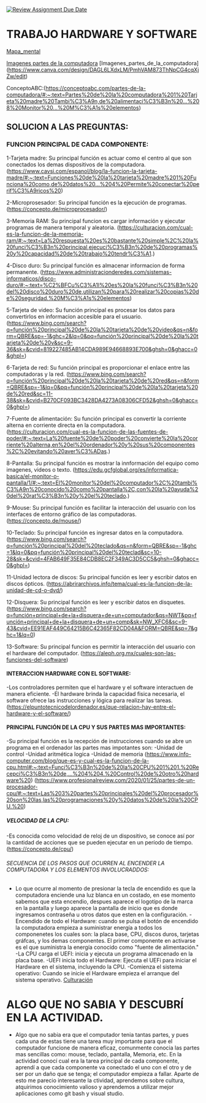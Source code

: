 [![Review Assignment Due Date](https://classroom.github.com/assets/deadline-readme-button-22041afd0340ce965d47ae6ef1cefeee28c7c493a6346c4f15d667ab976d596c.svg)](https://classroom.github.com/a/ZHlrD2sU)
 # TRABAJO HARDWARE Y SOFTWARE

[Mapa_mental](https://www.canva.com/design/DAGL6LXdxLM/PmhVAM873ThNpCG4cqXjZw/edit)

[Imagenes partes de la computadora](https://www.canva.com/design/DAGL6LXdxLM/PmhVAM873ThNpCG4cqXjZw/edit)
[Imagenes_partes_de_la_computadora] (https://www.canva.com/design/DAGL6LXdxLM/PmhVAM873ThNpCG4cqXjZw/edit)

ConceptoABC:(https://conceptoabc.com/partes-de-la-computadora/#:~:text=Partes%20de%20la%20computadora%201%20Tarjeta%20madre%20Tambi%C3%A9n,de%20alimentaci%C3%B3n%20...%208%20Monitor%20...%20M%C3%A1s%20elementos)

## SOLUCION A LAS PREGUNTAS:

### FUNCION PRINCIPAL DE CADA COMPONENTE:

1-Tarjeta madre: Su principal función es actuar como el centro al que son conectados los demas dispositivos de la computadora.(https://www.cavsi.com/espanol/blog/la-funcion-la-tarjeta-madre/#:~:text=Funciones%20de%20la%20tarjeta%20madre%201%20Funciona%20como,de%20datos%20...%204%20Permite%20conectar%20perif%C3%A9ricos%20)

2-Microprosesador: Su principal función es la ejecución de programas. (https://concepto.de/microprocesador/)

3-Memoria RAM: Su principal funcion es cargar información y ejecutar programas de manera temporal y aleatoria. (https://culturacion.com/cual-es-la-funcion-de-la-memoria-ram/#:~:text=La%20respuesta%20es%20bastante%20simple%2C%20la%20funci%C3%B3n%20principal,ejecuci%C3%B3n%20de%20programas%20y%20capacidad%20de%20trabajo%20tendr%C3%A1.)

4-Disco duro: Su principal función es almacenar informacion de forma permanente. (https://www.administracionderedes.com/sistemas-informaticos/disco-duro/#:~:text=%C2%BFCu%C3%A1l%20es%20la%20funci%C3%B3n%20del%20disco%20duro%20de,utilizan%20para%20realizar%20copias%20de%20seguridad.%20M%C3%A1s%20elementos)

5-Tarjeta de video: Su función principal es procesar los datos para convertirlos en informacion accesible para el usuario. (https://www.bing.com/search?q=función%20principal%20de%20la%20tarjeta%20de%20video&qs=n&form=QBRE&sp=-1&ghc=2&lq=0&pq=función%20principal%20de%20la%20tarjeta%20de%20v&sc=9-36&sk=&cvid=819227485AB14CDA989E94668893E700&ghsh=0&ghacc=0&ghpl=)

6-Tarjeta de red: Su función principal es proporcionar el enlace entre las computadoras y la red. (https://www.bing.com/search?q=función%20principal%20de%20la%20tarjeta%20de%20red&qs=n&form=QBRE&sp=-1&lq=0&pq=función%20principal%20de%20la%20tarjeta%20de%20red&sc=11-38&sk=&cvid=B270CF093BC3428DA4273A08306CFD52&ghsh=0&ghacc=0&ghpl=)

7-Fuente de alimentación: Su función principal es convertir la corriente alterna en corriente directa en la computadora. (https://culturacion.com/cual-es-la-funcion-de-las-fuentes-de-poder/#:~:text=La%20fuente%20de%20poder%20convierte%20la%20corriente%20alterna,en%20el%20ordenador%20y%20sus%20componentes%2C%20evitando%20aver%C3%ADas.)

8-Pantalla: Su principal función es mostrar la innformación del equipo como imagenes, videos o texto. (https://edu.gcfglobal.org/es/informatica-basica/el-monitor-o-pantalla/1/#:~:text=El%20monitor%20del%20computador%2C%20tambi%C3%A9n%20conocido%20como%20pantalla%2C,con%20la%20ayuda%20del%20rat%C3%B3n%20y%20el%20teclado.)

9-Mouse: Su principal función es facilitar la interacción del usuario con los interfaces de entorno gráfico de las computadoras. (https://concepto.de/mouse/)

10-Teclado: Su principal función es ingresar datos en la computadora. (https://www.bing.com/search?q=función%20principal%20del%20teclado&qs=n&form=QBRE&sp=-1&ghc=1&lq=0&pq=función%20principal%20del%20teclad&sc=10-28&sk=&cvid=4FAB649F35E84CDB8EC2F349AC3D5CC5&ghsh=0&ghacc=0&ghpl=)

11-Unidad lectora de discos: Su principal función es leer y escribir datos en discos ópticos. (https://abrirarchivos.info/tema/cual-es-la-funcion-de-la-unidad-de-cd-o-dvd/)

12-Disquera: Su principal función es leer y escribir datos en disquetes. (https://www.bing.com/search?q=función+principal+de+la+disquera+de+un+computador&qs=NWT&pq=función+principal+de+la+disquera+de+un+comp&sk=NW_XFC6&sc=9-43&cvid=EE91EAF449C64215B6C42365F82CD04A&FORM=QBRE&sp=7&ghc=1&lq=0)

13-Software: Su principal funcion es permitir la interacción del usuario con el hardware del computador. (https://aleph.org.mx/cuales-son-las-funciones-del-software)

#### INTERACCION HARDWARE CON EL SOFTWARE:
-Los controladores permiten que el hardware y el software interactuen de manera eficiente.
-El hardware brinda la capacidad fisica necesaria, el software ofrece las instrucciones y lógica para realizar las tareas. 
(https://elpuntotecnicodelordenador.es/que-relacion-hay-entre-el-hardware-y-el-software/) 

#### PRINCIPAL FUNCIÓN DE LA CPU Y SUS PARTES MAS IMPORTANTES:
-Su principal función es la recepción de instrucciones cuando se abre un programa en el ordenador
las partes mas impotantes son: 
-Unidad de control
-Unidad aritmética logica
-Unidad de memoria
(https://www.info-computer.com/blog/que-es-y-cual-es-la-funcion-de-la-cpu.html#:~:text=Funci%C3%B3n%20de%20la%20CPU%201%201.%20Recepci%C3%B3n%20de,...%204%204.%20Control%20de%20otro%20hardware%20)
(https://www.profesionalreview.com/2020/01/25/partes-de-un-procesador-cpu/#:~:text=Las%203%20partes%20principales%20del%20procesador%20son%20las,las%20programaciones%20y%20datos%20de%20la%20CPU.%20)

##### VELOCIDAD DE LA CPU:
-Es conocida como velocidad de reloj de un dispositivo, se conoce así por la cantidad de acciones que se pueden ejecutar en un período de tiempo. (https://concepto.de/cpu/)

###### SECUENCIA DE LOS PASOS QUE OCURREN AL ENCENDER LA COMPUTADORA Y LOS ELEMENTOS INVOLUCRADDOS:
- Lo que ocurre al momento de presionar la tecla de encendido es que la computadora enciende una luz blanca en un costado, en ese momento sabemos que esta encendio, despues aparece el logotipo de la marca en la pantalla y luego aparece la pantalla de inicio que es donde ingresamos contraseña u otros datos que esten en la configuración. 
-Encendido de todo el Hardware: cuando se pulsa el botón de encendido la computadora empieza a suministrar energía a todos los componenetes los cuales son: la placa base, CPU, discos duros, tarjetas gráfcas, y los demas componentes. El primer componente en activarse es el que suministra la energía conocido como "fuente de alimentación."
-La CPU carga el UEFI: inicia y ejecuta un programa almacenado en la placa base. 
-UEFI inicia todo el Hardware: Ejecuta el UEFi para iniciar el Hardware en el sistema, incluyendo la CPU.
-Comienza el sistema operativo: Cuando se inicie el Hardware empieza el arranque del sistema operativo. 
[Culturación](https://culturacion.com/como-es-el-proceso-de-encendido-del-computador/#:~:text=%C2%BFC%C3%B3mo%20es%20el%20proceso%20de%20encendido%20del%20computador%3F,4%29%20Ahora%20debe%20arrancar%20el%20sistema%20operativo%20)
 # ALGO QUE NO SABIA Y DESCUBRÍ EN LA ACTIVIDAD.
 - Algo que no sabia era que el computador tenia  tantas partes, y pues cada una de estas tiene una tarea muy importante para que el computador funcione de manera eficaz, comunmente conocia las partes mas sencillas como: mouse, teclado, pantalla, Memoria, etc. En la actividad conocí cual era la tarea principal de cada componente, aprendí a que cada componente va conectado el uno con el otro y de ser por un daño que se tenga; el computador empieza a fallar. Aparte de esto me parecio interesante la ctividad, aprendemos sobre cultura, atquirimos conocimiento valioso y aprendemos a utilizar mejor aplicaciones como git bash y visual studio.

